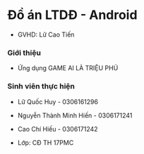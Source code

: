 # Đồ án LTDĐ - Android
- GVHD: Lữ Cao Tiến

### Giới thiệu
- Ứng dụng GAME AI LÀ TRIỆU PHÚ

### Sinh viên thực hiện
- Lữ Quốc Huy - 0306161296
- Nguyễn Thành Minh Hiến - 0306171241
- Cao Chí Hiếu - 0306171242

- Lớp: CĐ TH 17PMC